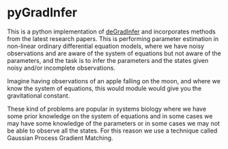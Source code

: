 # pyGradInfer


This is a python implementation of [deGradInfer](https://cran.r-project.org/web/packages/deGradInfer)
and incorporates methods from the latest research papers.
This is performing parameter estimation in non-linear ordinary differential
equation models, where we have noisy observations and are aware of the
system of equations but not aware of the parameters, and the task is to infer
the parameters and the states given noisy and/or incomplete observations.


Imagine having observations of an apple falling on the moon, and where
we know the system of equations, this would module would give you the
gravitational constant.

These kind of problems are popular in systems biology where we have some prior
knowledge on the system of equations and in some cases we may have some
knowledge of the parameters or in some cases we may not be able to observe all
the states. For this reason we use a technique called Gaussian Process Gradient
Matching.
